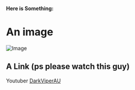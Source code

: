 __Here is Something:__

# An image
![Image](http://images7.memedroid.com/images/UPLOADED80/545cf928284bc.jpeg)

## A Link (ps please watch this guy)
Youtuber [DarkViperAU](https://www.youtube.com/@DarkViperAU)



